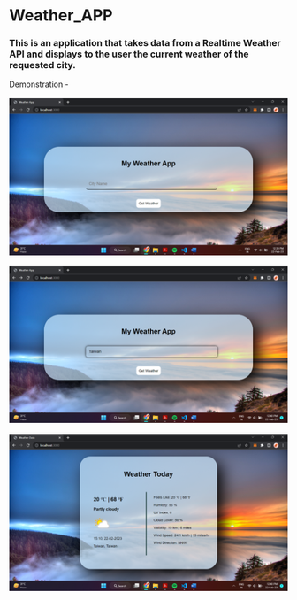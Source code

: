 # Weather_APP

### This is an application that takes data from a Realtime Weather API and displays to the user the current weather of the requested city.

Demonstration - <br><br>
<img src="/screenshots/home_page.png" width="750" alt="homepage"><br><br>
<img src="/screenshots/city_name.png" width="750" alt="city name"><br><br>
<img src="/screenshots/weather_details.png" width="750" alt="weather details">
